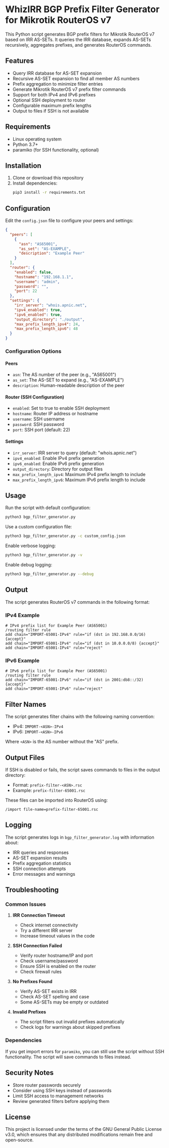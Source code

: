# WhizIRR BGP Prefix Filter Generator for Mikrotik RouterOS v7

This Python script generates BGP prefix filters for Mikrotik RouterOS v7 based on IRR AS-SETs. It queries the IRR database, expands AS-SETs recursively, aggregates prefixes, and generates RouterOS commands.

## Features

- Query IRR database for AS-SET expansion
- Recursive AS-SET expansion to find all member AS numbers
- Prefix aggregation to minimize filter entries
- Generate Mikrotik RouterOS v7 prefix filter commands
- Support for both IPv4 and IPv6 prefixes
- Optional SSH deployment to router
- Configurable maximum prefix lengths
- Output to files if SSH is not available

## Requirements

- Linux operating system
- Python 3.7+
- paramiko (for SSH functionality, optional)

## Installation

1. Clone or download this repository
2. Install dependencies:
   ```bash
   pip3 install -r requirements.txt
   ```

## Configuration

Edit the `config.json` file to configure your peers and settings:

```json
{
  "peers": [
    {
      "asn": "AS65001",
      "as_set": "AS-EXAMPLE",
      "description": "Example Peer"
    }
  ],
  "router": {
    "enabled": false,
    "hostname": "192.168.1.1",
    "username": "admin",
    "password": "",
    "port": 22
  },
  "settings": {
    "irr_server": "whois.apnic.net",
    "ipv4_enabled": true,
    "ipv6_enabled": true,
    "output_directory": "./output",
    "max_prefix_length_ipv4": 24,
    "max_prefix_length_ipv6": 48
  }
}
```

### Configuration Options

#### Peers
- `asn`: The AS number of the peer (e.g., "AS65001")
- `as_set`: The AS-SET to expand (e.g., "AS-EXAMPLE")
- `description`: Human-readable description of the peer

#### Router (SSH Configuration)
- `enabled`: Set to true to enable SSH deployment
- `hostname`: Router IP address or hostname
- `username`: SSH username
- `password`: SSH password
- `port`: SSH port (default: 22)

#### Settings
- `irr_server`: IRR server to query (default: "whois.apnic.net")
- `ipv4_enabled`: Enable IPv4 prefix generation
- `ipv6_enabled`: Enable IPv6 prefix generation
- `output_directory`: Directory for output files
- `max_prefix_length_ipv4`: Maximum IPv4 prefix length to include
- `max_prefix_length_ipv6`: Maximum IPv6 prefix length to include

## Usage

Run the script with default configuration:
```bash
python3 bgp_filter_generator.py
```

Use a custom configuration file:
```bash
python3 bgp_filter_generator.py -c custom_config.json
```

Enable verbose logging:
```bash
python3 bgp_filter_generator.py -v
```

Enable debug logging:
```bash
python3 bgp_filter_generator.py --debug
```

## Output

The script generates RouterOS v7 commands in the following format:

### IPv4 Example
```
# IPv4 prefix list for Example Peer (AS65001)
/routing filter rule
add chain="IMPORT-65001-IPv4" rule="if (dst in 192.168.0.0/16) {accept}"
add chain="IMPORT-65001-IPv4" rule="if (dst in 10.0.0.0/8) {accept}"
add chain="IMPORT-65001-IPv4" rule="reject"
```

### IPv6 Example
```
# IPv6 prefix list for Example Peer (AS65001)
/routing filter rule
add chain="IMPORT-65001-IPv6" rule="if (dst in 2001:db8::/32) {accept}"
add chain="IMPORT-65001-IPv6" rule="reject"
```

## Filter Names

The script generates filter chains with the following naming convention:
- IPv4: `IMPORT-<ASN>-IPv4`
- IPv6: `IMPORT-<ASN>-IPv6`

Where `<ASN>` is the AS number without the "AS" prefix.

## Output Files

If SSH is disabled or fails, the script saves commands to files in the output directory:
- Format: `prefix-filter-<ASN>.rsc`
- Example: `prefix-filter-65001.rsc`

These files can be imported into RouterOS using:
```
/import file-name=prefix-filter-65001.rsc
```

## Logging

The script generates logs in `bgp_filter_generator.log` with information about:
- IRR queries and responses
- AS-SET expansion results
- Prefix aggregation statistics
- SSH connection attempts
- Error messages and warnings

## Troubleshooting

### Common Issues

1. **IRR Connection Timeout**
   - Check internet connectivity
   - Try a different IRR server
   - Increase timeout values in the code

2. **SSH Connection Failed**
   - Verify router hostname/IP and port
   - Check username/password
   - Ensure SSH is enabled on the router
   - Check firewall rules

3. **No Prefixes Found**
   - Verify AS-SET exists in IRR
   - Check AS-SET spelling and case
   - Some AS-SETs may be empty or outdated

4. **Invalid Prefixes**
   - The script filters out invalid prefixes automatically
   - Check logs for warnings about skipped prefixes

### Dependencies

If you get import errors for `paramiko`, you can still use the script without SSH functionality. The script will save commands to files instead.

## Security Notes

- Store router passwords securely
- Consider using SSH keys instead of passwords
- Limit SSH access to management networks
- Review generated filters before applying them

## License

This project is licensed under the terms of the GNU General Public License v3.0, which ensures that any distributed modifications remain free and open-source.
